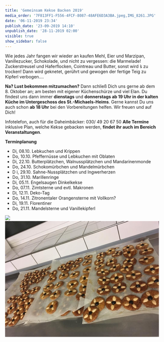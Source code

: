 ```yaml
---
title: 'Gemeinsam Kekse Backen 2019'
media_order: '7F813FF1-F556-4FCF-8087-48AFE6D3A3BA.jpeg,IMG_8261.JPG'
date: '06-11-2019 23:34'
publish_date: '23-09-2019 14:10'
unpublish_date: '28-11-2019 02:00'
visible: true
show_sidebar: false
---
```


Wie jedes Jahr fangen wir wieder an
kaufen Mehl, Eier und Marzipan,
Vanillezucker, Schokolade,
und nicht zu vergessen: die Marmelade! Zuckerstreusel und Haferflocken,
Cointreau und Butter, sonst wird ́s zu trocken!
Dann wird geknetet, gerührt und gewogen der fertige Teig zu Kipferl verbogen....

**Na? Lust bekommen mitzumachen?**
Dann schließ Dich uns gerne ab dem 8. Oktober an; am besten mit eigener Küchenschürze und viel Elan. Du findest uns dann immer **dienstags** und **donnerstags ab 19 Uhr in der kalten Küche im Untergeschoss des St.-Michaels-Heims**. Gerne kannst Du uns auch schon **ab 18 Uhr** bei den Vorbereitungen helfen.
Wir freuen und auf Dich!

Infotelefon, auch für die Daheimbäcker: 030/ 49 20 67 50
**Alle Termine** inklusive Plan, welche Kekse gebacken werden, **findet ihr auch im Bereich Veranstaltungen**.

**Terminplanung**
* Di,	08.10.	Lebkuchen und Krippen
* Do,	10.10.	Pfeffernüsse und Lebkuchen mit Oblaten
* Di,	22.10.	Butterplätzchen, Walnussplätzchen und Mandarinenmonde
* Do,	24.10.	Schokomürbchen und Mandelmürbchen
* D i,	29.10.	Sahne-Nussplätzchen und Ingwerherzen
* Do,	31.10.	Marillenringe
* Di,	05.11.	Engelsaugen Dinkelkekse
* Do,	07.11.	Zimtsterne und evtl. Makronen
* Di,	12.11.	Deko-Tag
* Do, 14.11.	Zitronentaler Orangensterne mit Vollkorn?
* Di, 19.11.	Florentiner
* Do, 21.11.	Mandelsterne und Vanillekipferl

![](https://smh-gemeinden.de/user/pages/02.news/gemeinsam-kekse-backen-2019/IMG_8261.JPG)
![](7F813FF1-F556-4FCF-8087-48AFE6D3A3BA.jpeg)